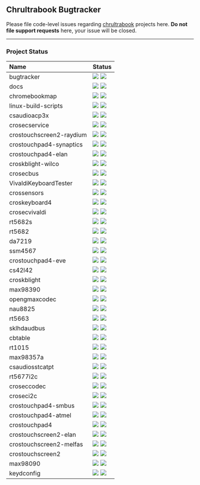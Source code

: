 ## Chrultrabook Bugtracker


Please file code-level issues regarding [chrultrabook](https://github.com/chrultrabook) projects here. **Do not file support requests** here, your issue will be closed.

-------------

### Project Status

| Name | Status |
|:-----|:-------------|
| bugtracker | <img src="https://img.shields.io/github/issues-raw/chrultrabook/bugtracker?style=flat"> <img src="https://img.shields.io/github/issues-pr-raw/chrultrabook/bugtracker?style=square">
| docs | <img src="https://img.shields.io/github/issues-raw/chrultrabook/docs?style=flat"> <img src="https://img.shields.io/github/issues-pr-raw/chrultrabook/docs?style=square">
| chromebookmap | <img src="https://img.shields.io/github/issues-raw/chrultrabook/chromebookmap?style=flat"> <img src="https://img.shields.io/github/issues-pr-raw/chrultrabook/chromebookmap?style=square">
| linux-build-scripts | <img src="https://img.shields.io/github/issues-raw/chrultrabook/linux-build-scripts?style=flat"> <img src="https://img.shields.io/github/issues-pr-raw/chrultrabook/linux-build-scripts?style=square">
| csaudioacp3x  | <img src="https://img.shields.io/github/issues-raw/chrultrabook/csaudioacp3x?style=flat"> <img src="https://img.shields.io/github/issues-pr-raw/chrultrabook/csaudioacp3x?style=square">
| crosecservice | <img src="https://img.shields.io/github/issues-raw/chrultrabook/crosecservice?style=flat"> <img src="https://img.shields.io/github/issues-pr-raw/chrultrabook/crosecservice?style=square">
| crostouchscreen2-raydium | <img src="https://img.shields.io/github/issues-raw/chrultrabook/crostouchscreen2-raydium?style=flat"> <img src="https://img.shields.io/github/issues-pr-raw/chrultrabook/crostouchscreen2-raydium?style=square">
| crostouchpad4-synaptics | <img src="https://img.shields.io/github/issues-raw/chrultrabook/crostouchpad4-synaptics?style=flat"> <img src="https://img.shields.io/github/issues-pr-raw/chrultrabook/crostouchpad4-synaptics?style=square">
| crostouchpad4-elan  | <img src="https://img.shields.io/github/issues-raw/chrultrabook/crostouchpad4-elan?style=flat"> <img src="https://img.shields.io/github/issues-pr-raw/chrultrabook/crostouchpad4-elan?style=square">
| croskblight-wilco  | <img src="https://img.shields.io/github/issues-raw/chrultrabook/croskblight-wilco?style=flat"> <img src="https://img.shields.io/github/issues-pr-raw/chrultrabook/croskblight-wilco?style=square">
| crosecbus  | <img src="https://img.shields.io/github/issues-raw/chrultrabook/crosecbus?style=flat"> <img src="https://img.shields.io/github/issues-pr-raw/chrultrabook/crosecbus?style=square">
| VivaldiKeyboardTester  | <img src="https://img.shields.io/github/issues-raw/chrultrabook/VivaldiKeyboardTester?style=flat"> <img src="https://img.shields.io/github/issues-pr-raw/chrultrabook/VivaldiKeyboardTester?style=square">
| crossensors | <img src="https://img.shields.io/github/issues-raw/chrultrabook/crossensors?style=flat"> <img src="https://img.shields.io/github/issues-pr-raw/chrultrabook/crossensors?style=square">
| croskeyboard4 | <img src="https://img.shields.io/github/issues-raw/chrultrabook/croskeyboard4?style=flat"> <img src="https://img.shields.io/github/issues-pr-raw/chrultrabook/croskeyboard4?style=square">
| crosecvivaldi | <img src="https://img.shields.io/github/issues-raw/chrultrabook/crosecvivaldi?style=flat"> <img src="https://img.shields.io/github/issues-pr-raw/chrultrabook/crosecvivaldi?style=square">
| rt5682s  | <img src="https://img.shields.io/github/issues-raw/chrultrabook/rt5682s?style=flat"> <img src="https://img.shields.io/github/issues-pr-raw/chrultrabook/rt5682s?style=square">
| rt5682  | <img src="https://img.shields.io/github/issues-raw/chrultrabook/rt5682?style=flat"> <img src="https://img.shields.io/github/issues-pr-raw/chrultrabook/rt5682?style=square">
| da7219  | <img src="https://img.shields.io/github/issues-raw/chrultrabook/da7219?style=flat"> <img src="https://img.shields.io/github/issues-pr-raw/chrultrabook/da7219?style=square">
| ssm4567  | <img src="https://img.shields.io/github/issues-raw/chrultrabook/ssm4567?style=flat"> <img src="https://img.shields.io/github/issues-pr-raw/chrultrabook/ssm4567?style=square">
| crostouchpad4-eve  | <img src="https://img.shields.io/github/issues-raw/chrultrabook/crostouchpad4-eve?style=flat"> <img src="https://img.shields.io/github/issues-pr-raw/chrultrabook/crostouchpad4-eve?style=square">
| cs42l42  | <img src="https://img.shields.io/github/issues-raw/chrultrabook/cs42l42?style=flat"> <img src="https://img.shields.io/github/issues-pr-raw/chrultrabook/cs42l42?style=square">
| croskblight  | <img src="https://img.shields.io/github/issues-raw/chrultrabook/croskblight?style=flat"> <img src="https://img.shields.io/github/issues-pr-raw/chrultrabook/croskblight?style=square">
| max98390  | <img src="https://img.shields.io/github/issues-raw/chrultrabook/max98390?style=flat"> <img src="https://img.shields.io/github/issues-pr-raw/chrultrabook/max98390?style=square">
| opengmaxcodec  | <img src="https://img.shields.io/github/issues-raw/chrultrabook/opengmaxcodec?style=flat"> <img src="https://img.shields.io/github/issues-pr-raw/chrultrabook/opengmaxcodec?style=square">
| nau8825  | <img src="https://img.shields.io/github/issues-raw/chrultrabook/nau8825?style=flat"> <img src="https://img.shields.io/github/issues-pr-raw/chrultrabook/nau8825?style=square">
| rt5663 | <img src="https://img.shields.io/github/issues-raw/chrultrabook/rt5663?style=flat"> <img src="https://img.shields.io/github/issues-pr-raw/chrultrabook/rt5663?style=square">
| sklhdaudbus | <img src="https://img.shields.io/github/issues-raw/chrultrabook/sklhdaudbus?style=flat"> <img src="https://img.shields.io/github/issues-pr-raw/chrultrabook/sklhdaudbus?style=square">
| cbtable | <img src="https://img.shields.io/github/issues-raw/chrultrabook/cbtable?style=flat"> <img src="https://img.shields.io/github/issues-pr-raw/chrultrabook/cbtable?style=square">
| rt1015 | <img src="https://img.shields.io/github/issues-raw/chrultrabook/rt1015?style=flat"> <img src="https://img.shields.io/github/issues-pr-raw/chrultrabook/rt1015?style=square">
| max98357a | <img src="https://img.shields.io/github/issues-raw/chrultrabook/max98357a?style=flat"> <img src="https://img.shields.io/github/issues-pr-raw/chrultrabook/max98357a?style=square">
| csaudiosstcatpt | <img src="https://img.shields.io/github/issues-raw/chrultrabook/csaudiosstcatpt?style=flat"> <img src="https://img.shields.io/github/issues-pr-raw/chrultrabook/csaudiosstcatpt?style=square">
| rt5677i2c | <img src="https://img.shields.io/github/issues-raw/chrultrabook/rt5677i2c?style=flat"> <img src="https://img.shields.io/github/issues-pr-raw/chrultrabook/rt5677i2c?style=square">
| croseccodec | <img src="https://img.shields.io/github/issues-raw/chrultrabook/croseccodec?style=flat"> <img src="https://img.shields.io/github/issues-pr-raw/chrultrabook/croseccodec?style=square">
| croseci2c | <img src="https://img.shields.io/github/issues-raw/chrultrabook/croseci2c?style=flat"> <img src="https://img.shields.io/github/issues-pr-raw/chrultrabook/croseci2c?style=square">
| crostouchpad4-smbus | <img src="https://img.shields.io/github/issues-raw/chrultrabook/crostouchpad4-smbus?style=flat"> <img src="https://img.shields.io/github/issues-pr-raw/chrultrabook/crostouchpad4-smbus?style=square">
| crostouchpad4-atmel | <img src="https://img.shields.io/github/issues-raw/chrultrabook/crostouchpad4-atmel?style=flat"> <img src="https://img.shields.io/github/issues-pr-raw/chrultrabook/crostouchpad4-atmel?style=square">
| crostouchpad4 | <img src="https://img.shields.io/github/issues-raw/chrultrabook/crostouchpad4?style=flat"> <img src="https://img.shields.io/github/issues-pr-raw/chrultrabook/crostouchpad4?style=square">
| crostouchscreen2-elan  | <img src="https://img.shields.io/github/issues-raw/chrultrabook/crostouchscreen2-elan?style=flat"> <img src="https://img.shields.io/github/issues-pr-raw/chrultrabook/crostouchscreen2-elan?style=square">
| crostouchscreen2-melfas | <img src="https://img.shields.io/github/issues-raw/chrultrabook/crostouchscreen2-melfas?style=flat"> <img src="https://img.shields.io/github/issues-pr-raw/chrultrabook/crostouchscreen2-melfas?style=square">
| crostouchscreen2 | <img src="https://img.shields.io/github/issues-raw/chrultrabook/crostouchscreen2?style=flat"> <img src="https://img.shields.io/github/issues-pr-raw/chrultrabook/crostouchscreen2?style=square">
| max98090 | <img src="https://img.shields.io/github/issues-raw/chrultrabook/max98090?style=flat"> <img src="https://img.shields.io/github/issues-pr-raw/chrultrabook/max98090?style=square">
| keydconfig | <img src="https://img.shields.io/github/issues-raw/chrultrabook/keydconfig?style=flat"> <img src="https://img.shields.io/github/issues-pr-raw/chrultrabook/keydconfig?style=square">
